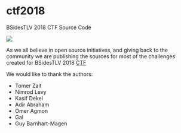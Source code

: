# ctf2018
BSidesTLV 2018 CTF Source Code

![](https://ctf18.bsidestlv.com/files/c80a0c935d8bbd5227db9901da58aa7d/bsidestlv_CTF_2018_003_wide.jpg)

As we all believe in open source initiatives, and giving back to the community we are publishing the sources for most of the challenges created for BSidesTLV 2018 [CTF](https://ctf18.bsidestlv.com)

We would like to thank the authors:
* Tomer Zait
* Nimrod Levy
* Kasif Dekel
* Adir Abraham
* Omer Agmon
* Gal 
* Guy Barnhart-Magen
